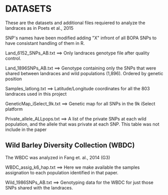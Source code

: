 DATASETS
========
 
These are the datasets and additional files requiered to analyze the landraces as in Poets et al., 2015

SNP's names have been modified adding "X" infront of all BOPA SNPs to have consistant handling of them in R.

Land_6152_SNPs_AB.txt ==> Only landraces genotype file after quality control.

Land_1896SNPs_AB.txt  ==> Genotype containing only the SNPs that were shared between landraces and wild populations (1,896). 
			  Ordered by genetic position

Samples_latlong.txt ==> Latitude/Longitude coordinates for all the 803 landraces used in this project

GeneticMap_iSelect_9k.txt ==> Genetic map for all SNPs in the 9k iSelect platform  

Private_allele_ALLpops.txt ==> A list of the private SNPs at each wild population, and the allele that was private at each SNP. This table was not include in the paper



Wild Barley Diversity Collection (WBDC)
---------------------------------------
The WBDC was analyzed in Fang et. al., 2014 (G3)

WBDC_assig_k6_hap.txt ==> Here we make available the samples assignation to each population identified in that paper.

Wild_1986SNPs_AB.txt  ==> Genotyping data for the WBDC for just those SNPs shared with the landraces.
